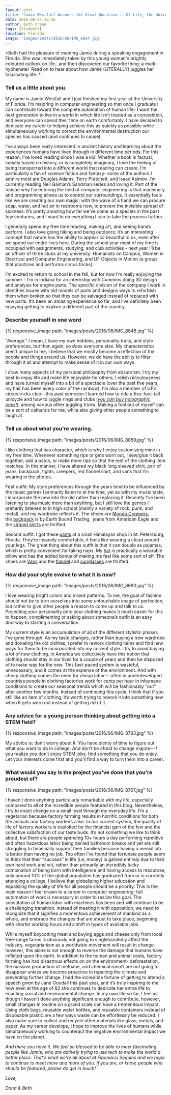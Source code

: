 ```yaml
---
layout: post
title: "Jamie Westfall Answers the Great Question... Of Life, the Universe and Everything"
date: 2016-06-24 16:56
author: Beth Crane
tags: [Students]
location: Florida
image: 'images/posts/2016/06/IMG_8914.jpg'
---
```


*Beth had the pleasure of meeting Jamie during a speaking engagement in Florida. She was immediately taken by this young woman's brightly coloured outlook on life...and then discovered our favorite thing: a multi-hyphenate!  Read on to hear about how Jamie (LITERALLY) juggles her fascinating life. *

### Tell us a little about you.

My name is Jamie Westfall and I just finished my first year at the University of Florida. I’m majoring in computer engineering so that once I graduate I can contribute toward the complete automation of human life- I want the next generation to live in a world in which life isn’t treated as a competition, and everyone can spend their time on earth comfortably. I have decided to dedicate my career to helping achieve this as quickly as possible while simultaneously working to correct the environmental destruction our species has caused (and continues to cause).

I’ve always been really interested in ancient history and learning about the experiences humans have lived through in different time periods. For this reason, I’ve loved reading since I was a kid. Whether a book is factual, loosely based on history, or is completely imaginary, I love the feeling of being transported into a different world that reading can create. I’m particularly a fan of science fiction and fantasy- some of the authors I admire most are Douglas Adams, Terry Pratchett, and Isaac Asimov. I’m currently reading Neil Gaiman’s Sandman series and loving it. Part of the reason why I’m entering the field of computer engineering is that machinery and programming allows us to control our surroundings. It essentially feels like we are creating our own magic; with the wave of a hand we can procure soap, water, and hot air in restrooms now, to prevent the invisible spread of sickness. It’s pretty amazing how far we’ve come as a species in the past few centuries, and I want to do everything I can to take the process further.

I generally spend my free time reading, making art, and seeing bands perform. I also love going hiking and being outdoors; it’s an interesting concept that nature has the ability to appear so beautiful to us, even after we spend our entire lives here. During the school year most of my time is occupied with assignments, studying, and club activities - next year I’ll be an officer of three clubs at my university: Humanists on Campus, Women in Electrical and Computer Engineering, and UF Objects in Motion (a group that practices and performs circus tricks).

I’m excited to return to school in the fall, but for now I’m really enjoying the summer - I’m in Indiana for an internship with Cummins doing 3D design and analysis for engine parts. The specific division of the company I work in identifies issues with old models of parts and designs ways to refurbish them when broken so that they can be salvaged instead of replaced with new parts. It’s been an amazing experience so far, and I’ve definitely been enjoying getting to explore a different part of the country.

### Describe yourself in one word

{% responsive_image path: "images/posts/2016/06/IMG_8848.jpg" %}

"Average." I mean, I have my own hobbies, personality traits, and style preferences, but then again, so does everyone else. My characteristics aren’t unique to me, I believe that we mostly become a reflection of the people and things around us. However, we do have the ability to filter through it all and attempt to make sense of it in our own ways.

I draw many aspects of my personal philosophy from absurdism. I try my best to enjoy life and make life enjoyable for others; I relish ridiculousness and have turned myself into a bit of a spectacle (over the past five years, my hair has been every color of the rainbow). I’m also a member of UF’s circus tricks club—this past semester I learned how to ride a five-foot-tall unicycle and how to juggle rings and clubs (*[you can buy holographic ones!](https://www.amazon.com/One-Piece-Juggling-Holographic-Decorative-Finish/dp/B01F0IG82K/ref=sr_1_1?tag=fibonsequi-20)*), among various other juggling tricks. Making a fool out of myself can be a sort of catharsis for me, while also giving other people something to laugh at.

### Tell us about what you're wearing.

{% responsive_image path: "images/posts/2016/06/IMG_8859.jpg" %}

I like clothing that has character, which is why I enjoy customizing mine in my free time. Whenever something rips or gets worn out, I sew/glue it back together, add a patch, or make more rips so that the rest of the clothing item matches. In this manner, I have altered my black long sleeved shirt, pair of jeans, backpack, tights, creepers, red flannel shirt, and vans that I’m wearing in the photos.

First outfit: My style preferences through the years tend to be influenced by the music genres I primarily listen to at the time, yet as with my music taste, I incorporate the new into the old rather than replacing it. Recently I’ve been listening to ska music more than anything, but I still love the genres I primarily listened to in high school (mainly a variety of rock, punk, and metal), and my wardrobe reflects it. The shoes are [Mondo Creepers](http://amzn.to/28SnMGx), the [backpack](http://amzn.to/28XoVCk) is by Earth Bound Trading,  jeans from American Eagle and the [striped shirts](http://amzn.to/28T440w) are thrifted.

Second outfit: I got these [pants](https://www.facebook.com/gopaliimports/) at a small Himalayan shop in St. Petersburg, Florida. They’re insanely comfortable, it feels like wearing a cloud around your legs. The great thing about this outfit is that it can double as pajamas, which is pretty convenient for taking naps. My [hat](http://www.earthboundtrading.com/army-wooki-hood) is practically a wearable pillow and has the added bonus of making me feel like some sort of elf. The shoes are [Vans](http://amzn.to/28T43Kg) and the [flannel](http://amzn.to/28SW953) and [sunglasses](http://amzn.to/28SWpkK) are thrifted.

### How did your style evolve to what it is now?

{% responsive_image path: "images/posts/2016/06/IMG_8680.jpg" %}

I love wearing bright colors and mixed patterns. To me, the goal of fashion should not be to turn ourselves into some untouchable image of perfection, but rather to give other people a reason to come up and talk to us. Projecting your personality onto your clothing makes it much easier for this to happen; complimenting or asking about someone’s outfit is an easy doorway to starting a conversation.

My current style is an accumulation of all of the different stylistic phases I’ve gone through. As my taste changes, rather than buying a new wardrobe and donating the old clothes, I prefer to rework clothing items and find new ways for them to be incorporated into my current style. I try to avoid buying a lot of new clothing. In America we collectively have this notion that clothing should stay in our lives for a couple of years and then be disposed of to make way for the new. This fast-paced system is wasteful, unnecessary, and it comes at the expense of the environment. And with cheap clothing comes the need for cheap labor— often in underdeveloped countries people in clothing factories work for cents per hour in inhumane conditions to create our seasonal trends which will be fashionably "out" after another few months. Instead of continuing this cycle, I think that if you still like an item of clothing, it’s worth trying to rework it into something new when it gets worn out instead of getting rid of it.

### Any advice for a young person thinking about getting into a STEM field?

{% responsive_image path: "images/posts/2016/06/IMG_8783.jpg" %}

My advice is: don’t worry about it. You have plenty of time to figure out what you want to do in college. And don’t be afraid to change majors—if you realize you don’t enjoy STEM jobs, find something that you do enjoy. Let your interests come first and you’ll find a way to turn them into a career.

### What would you say is the project you've done that you're proudest of?

{% responsive_image path: "images/posts/2016/06/IMG_8767.jpg" %}

I haven’t done anything particularly remarkable with my life, especially compared to all of the incredible people featured in this blog. Nevertheless, I try to enact change on a small level through my everyday life. I’m a vegetarian because factory farming results in horrific conditions for both the animals and factory workers alike. In our current system, the quality of life of factory workers is exploited for the financial gain of the few and the collective satisfaction of our taste buds. It’s not something we like to think about, but there are people spending 10+ hours a day performing repetitive and often hazardous labor being denied bathroom breaks and yet are still struggling to financially support their families because having a menial job is better than having no job. Too often I’ve found that fortunate people seem to think that their "success" in life (i.e, money) is gained entirely due to their own hard work and wit, rather than primarily an incredibly lucky combination of being born with intelligence and having access to resources; only around 10% of the global population has graduated from or is currently attending a college. I believe that globalizing higher education and equalizing the quality of life for all people should be a priority. This is the main reason I feel drawn to a career in computer engineering; full automation of work is necessary in order to realize this goal. The substitution of human labor with machines has been and will continue to be a challenging transition. Instead of meeting it with opposition, we need to recognize that it signifies a momentous achievement of mankind as a whole, and embrace the changes that are about to take place, beginning with shorter working hours and a shift in types of available jobs.

While myself boycotting meat and buying eggs and cheese only from local free-range farms is obviously not going to singlehandedly affect the industry, vegetarianism as a worldwide movement will result in change- however, this alone is not enough to reverse the damage that humans have inflicted upon the earth. In addition to the human and animal costs, factory farming has had disastrous effects on on the environment- deforestation, the massive production of methane, and chemical runoff are not going to disappear unless we become proactive in repairing the climate and preventing further change. I had the incredible fortune of getting to attend a speech given by Jane Goodall this past year, and it’s truly inspiring to me how even at the age of 82 she continues to dedicate her entire life to enacting social and environmental change. In my own life so far, I feel as though I haven’t done anything significant enough to contribute, however, small changes in routine on a grand scale can have a tremendous impact. Using cloth bags, reusable water bottles, and reusable containers instead of disposable plastic are a few ways waste can be effortlessly be reduced. I also make sure to collect and recycle other materials like glass, metals, and paper. As my career develops, I hope to improve the lives of humans while simultaneously working to counteract the negative environmental impact we have on the planet.

*And there you have it. We feel so blessed to be able to meet fascinating people like Jamie, who are actively trying to use tech to make the world a better place. That's what we're all about at Fibonacci Sequins and we hope to continue to meet more and more of you. If you are, or know, people who should be featured, please do get in touch!*

*Love,*

*Dona & Beth*
